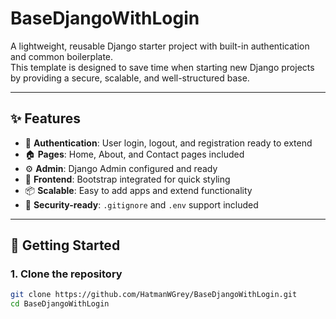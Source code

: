 # BaseDjangoWithLogin

A lightweight, reusable Django starter project with built-in authentication and common boilerplate.  
This template is designed to save time when starting new Django projects by providing a secure, scalable, and well-structured base.

---

## ✨ Features

- 🔑 **Authentication**: User login, logout, and registration ready to extend
- 🏠 **Pages**: Home, About, and Contact pages included
- ⚙️ **Admin**: Django Admin configured and ready
- 🎨 **Frontend**: Bootstrap integrated for quick styling
- 📦 **Scalable**: Easy to add apps and extend functionality
- 🔐 **Security-ready**: `.gitignore` and `.env` support included

---

## 🚀 Getting Started

### 1. Clone the repository
```bash
git clone https://github.com/HatmanWGrey/BaseDjangoWithLogin.git
cd BaseDjangoWithLogin
